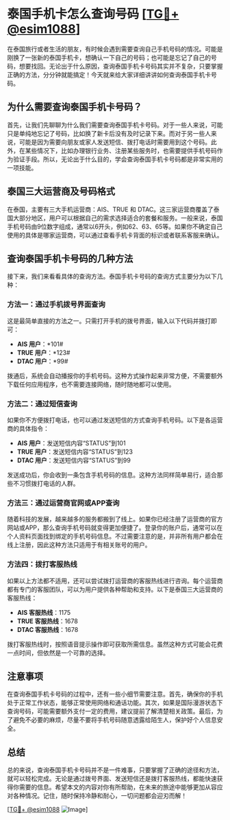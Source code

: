 # 泰国手机卡怎么查询号码 [[TG💪+ @esim1088](https://t.me/s/esim1088)]

在泰国旅行或者生活的朋友，有时候会遇到需要查询自己手机号码的情况。可能是刚换了一张新的泰国手机卡，想确认一下自己的号码；也可能是忘记了自己的号码，想要找回。无论出于什么原因，查询泰国手机卡号码其实并不复杂，只要掌握正确的方法，分分钟就能搞定！今天就来给大家详细讲讲如何查询泰国手机卡号码。

## 为什么需要查询泰国手机卡号码？

首先，让我们先聊聊为什么我们需要查询泰国手机卡号码。对于一些人来说，可能只是单纯地忘记了号码，比如换了新卡后没有及时记录下来。而对于另一些人来说，可能是因为需要向朋友或家人发送短信、拨打电话时需要用到这个号码。此外，在某些情况下，比如办理银行业务、注册某些服务时，也需要提供手机号码作为验证手段。所以，无论出于什么目的，学会查询泰国手机卡号码都是非常实用的一项技能。

## 泰国三大运营商及号码格式

在泰国，主要有三大手机运营商：AIS、TRUE 和 DTAC。这三家运营商覆盖了泰国大部分地区，用户可以根据自己的需求选择适合的套餐和服务。一般来说，泰国手机号码由9位数字组成，通常以6开头，例如62、63、65等。如果你不确定自己使用的具体是哪家运营商，可以通过查看手机卡背面的标识或者联系客服来确认。

## 查询泰国手机卡号码的几种方法

接下来，我们来看看具体的查询方法。泰国手机卡号码的查询方式主要分为以下几种：

### 方法一：通过手机拨号界面查询

这是最简单直接的方法之一。只需打开手机的拨号界面，输入以下代码并拨打即可：

- **AIS 用户**：*101#
- **TRUE 用户**：*123#
- **DTAC 用户**：*99#

拨通后，系统会自动播报你的手机号码。这种方式操作起来非常方便，不需要额外下载任何应用程序，也不需要连接网络，随时随地都可以使用。

### 方法二：通过短信查询

如果你不方便拨打电话，也可以通过发送短信的方式查询手机号码。以下是各运营商的具体指令：

- **AIS 用户**：发送短信内容“STATUS”到101
- **TRUE 用户**：发送短信内容“STATUS”到123
- **DTAC 用户**：发送短信内容“STATUS”到99

发送成功后，你会收到一条包含手机号码的信息。这种方法同样简单易行，适合那些不习惯拨打电话的人群。

### 方法三：通过运营商官网或APP查询

随着科技的发展，越来越多的服务都搬到了线上。如果你已经注册了运营商的官方网站或APP，那么查询手机号码就变得更加便捷了。登录你的账户后，通常可以在个人资料页面找到绑定的手机号码信息。不过需要注意的是，并非所有用户都会在线上注册，因此这种方法只适用于有相关账号的用户。

### 方法四：拨打客服热线

如果以上方法都不适用，还可以尝试拨打运营商的客服热线进行咨询。每个运营商都有专门的客服团队，可以为用户提供各种帮助和支持。以下是泰国三大运营商的客服热线：

- **AIS 客服热线**：1175
- **TRUE 客服热线**：1678
- **DTAC 客服热线**：1678

拨打客服热线时，按照语音提示操作即可获取所需信息。虽然这种方式可能会花费一点时间，但依然是一个可靠的选择。

## 注意事项

在查询泰国手机卡号码的过程中，还有一些小细节需要注意。首先，确保你的手机处于正常工作状态，能够正常使用网络和通话功能。其次，如果是国际漫游状态下查询号码，可能需要额外支付一定的费用，建议提前了解清楚相关政策。最后，为了避免不必要的麻烦，尽量不要将手机号码随意透露给陌生人，保护好个人信息安全。

## 总结

总的来说，查询泰国手机卡号码并不是一件难事，只要掌握了正确的途径和方法，就可以轻松完成。无论是通过拨号界面、发送短信还是拨打客服热线，都能快速获得你需要的信息。希望本文的内容对你有所帮助，在未来的旅途中能够更加从容应对各种情况。记住，随时保持冷静和耐心，一切问题都会迎刃而解！

[[TG💪+ @esim1088](https://t.me/s/esim1088) ![Image](https://i.postimg.cc/4NQfJmqS/Snipaste-2025-05-13-00-14-12.png)]